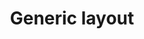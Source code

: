 ---
title: "Generic layout"
description: Use this modular layout to help kickstart the design of you new app.
thumbnail: "collapsible-thumbnail.jpg"
packageName: rivet-layout
repo: https://github.iu.edu/UITS/rivet-layout
addOnTags:
  - All
  - Layout
---
